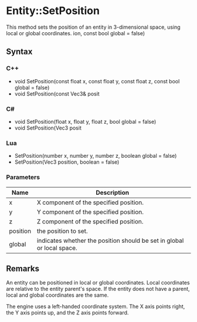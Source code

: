 # Entity::SetPosition
This method sets the position of an entity in 3-dimensional space, using local or global coordinates.
ion, const bool global = false)

## Syntax

### C++
* void SetPosition(const float x, const float y, const float z, const bool global = false)
* void SetPosition(const Vec3& posit

### C#
* void SetPosition(float x, float y, float z, bool global = false)
* void SetPosition(Vec3 posit

### Lua
* SetPosition(number x, number y, number z, boolean global = false)
* SetPosition(Vec3 position, boolean = false)

### Parameters
| Name | Description |
| ------ | ------ |
| x | X component of the specified position. |
| y | Y component of the specified position. |
| z | Z component of the specified position. |
| position | the position to set. |
| global | indicates whether the position should be set in global or local space. |

## Remarks
An entity can be positioned in local or global coordinates. Local coordinates are relative to the entity parent's space. If the entity does not have a parent, local and global coordinates are the same.

The engine uses a left-handed coordinate system. The X axis points right, the Y axis points up, and the Z axis points forward.

